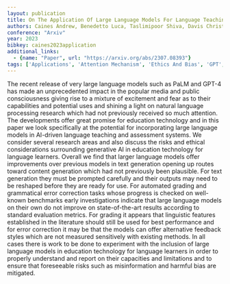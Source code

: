 ```yaml
---
layout: publication
title: On The Application Of Large Language Models For Language Teaching And Assessment Technology
authors: Caines Andrew, Benedetto Luca, Taslimipoor Shiva, Davis Christopher, Gao Yuan, Andersen Oeistein, Yuan Zheng, Elliott Mark, Moore Russell, Bryant Christopher, Rei Marek, Yannakoudakis Helen, Mullooly Andrew, Nicholls Diane, Buttery Paula
conference: "Arxiv"
year: 2023
bibkey: caines2023application
additional_links:
  - {name: "Paper", url: "https://arxiv.org/abs/2307.08393"}
tags: ['Applications', 'Attention Mechanism', 'Ethics And Bias', 'GPT', 'Language Modeling', 'Model Architecture', 'Prompting', 'Reinforcement Learning']
---
```

The recent release of very large language models such as PaLM and GPT-4 has made an unprecedented impact in the popular media and public consciousness giving rise to a mixture of excitement and fear as to their capabilities and potential uses and shining a light on natural language processing research which had not previously received so much attention. The developments offer great promise for education technology and in this paper we look specifically at the potential for incorporating large language models in AI-driven language teaching and assessment systems. We consider several research areas and also discuss the risks and ethical considerations surrounding generative AI in education technology for language learners. Overall we find that larger language models offer improvements over previous models in text generation opening up routes toward content generation which had not previously been plausible. For text generation they must be prompted carefully and their outputs may need to be reshaped before they are ready for use. For automated grading and grammatical error correction tasks whose progress is checked on well-known benchmarks early investigations indicate that large language models on their own do not improve on state-of-the-art results according to standard evaluation metrics. For grading it appears that linguistic features established in the literature should still be used for best performance and for error correction it may be that the models can offer alternative feedback styles which are not measured sensitively with existing methods. In all cases there is work to be done to experiment with the inclusion of large language models in education technology for language learners in order to properly understand and report on their capacities and limitations and to ensure that foreseeable risks such as misinformation and harmful bias are mitigated.

